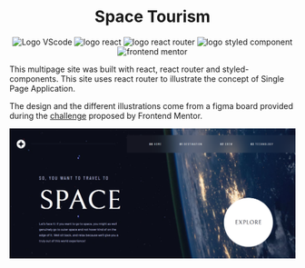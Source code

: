 <h1 align="center">Space Tourism</h1>

<p align="center">
    <img src="https://img.shields.io/badge/Visual_Studio_Code-0078D4?style=for-the-badge&logo=visual%20studio%20code&logoColor=white" alt="Logo VScode">
    <img src="https://img.shields.io/badge/React-20232A?style=for-the-badge&logo=react&logoColor=61DAFB" alt="logo react">
    <img src="https://img.shields.io/badge/React_Router_6-CA4245?style=for-the-badge&logo=react+router&logoColor=FFFFFF" alt="logo react router">
    <img src="https://img.shields.io/badge/Styled_Component-DB7093?style=for-the-badge&logo=styled-components&logoColor=FFFFFF" alt="logo styled component">
    <img src="https://img.shields.io/badge/Frontend_Mentor-5C2D91?style=for-the-badge&logoColor=white&logo=Frontend-Mentor&logoColor=white" alt="frontend mentor"/>
</p>

This multipage site was built with react, react router and styled-components. This site uses react router to illustrate the concept of Single Page Application. 

The design and the different illustrations come from a figma board provided during the [challenge](https://www.frontendmentor.io/challenges/space-tourism-multipage-website-gRWj1URZ3) proposed by Frontend Mentor. 

![Space Tourism](src/assets/img/readme.png)